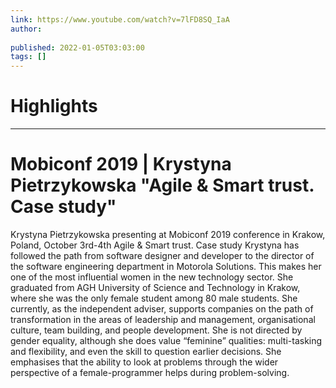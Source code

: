 ```yaml
---
link: https://www.youtube.com/watch?v=7lFD8SQ_IaA
author: 
   
published: 2022-01-05T03:03:00
tags: []
---
```

# Highlights


---
# Mobiconf 2019 | Krystyna Pietrzykowska "Agile & Smart trust. Case study"
Krystyna Pietrzykowska presenting at Mobiconf 2019 conference in Krakow, Poland, October 3rd-4th Agile & Smart trust. Case study Krystyna has followed the path from software designer and developer to the director of the software engineering department in Motorola Solutions. This makes her one of the most influential women in the new technology sector. She graduated from AGH University of Science and Technology in Krakow, where she was the only female student among 80 male students. She currently, as the independent adviser, supports companies on the path of transformation in the areas of leadership and management, organisational culture, team building, and people development. She is not directed by gender equality, although she does value “feminine” qualities: multi-tasking and flexibility, and even the skill to question earlier decisions. She emphasises that the ability to look at problems through the wider perspective of a female-programmer helps during problem-solving.